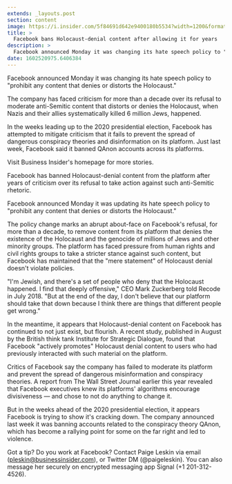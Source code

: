 ```yaml
--- 
extends: _layouts.post 
section: content 
image: https://i.insider.com/5f84691d642e9400180b5534?width=1200&format=jpeg 
title: > 
  Facebook bans Holocaust-denial content after allowing it for years 
description: > 
  Facebook announced Monday it was changing its hate speech policy to "prohibit any content that denies or distorts the Holocaust."Facebook has banned Holocaust-denial content from the platform after years of criticism over its refusal to take action against such anti-Semitic rhetoric.Facebook announced Monday it was updating its hate speech policy to "prohibit any content that denies or distorts the Holocaust."In the meantime, it appears that Holocaust-denial content on Facebook has continued to not just exist, but flourish.Critics of Facebook say the company has failed to moderate its platform and prevent the spread of dangerous misinformation and conspiracy theories. 
date: 1602520975.6406384 
--- 
```

Facebook announced Monday it was changing its hate speech policy to "prohibit any content that denies or distorts the Holocaust."

The company has faced criticism for more than a decade over its refusal to moderate anti-Semitic content that distorts or denies the Holocaust, when Nazis and their allies systematically killed 6 million Jews, happened.

In the weeks leading up to the 2020 presidential election, Facebook has attempted to mitigate criticism that it fails to prevent the spread of dangerous conspiracy theories and disinformation on its platform. Just last week, Facebook said it banned QAnon accounts across its platforms.

Visit Business Insider's homepage for more stories.

Facebook has banned Holocaust-denial content from the platform after years of criticism over its refusal to take action against such anti-Semitic rhetoric.

Facebook announced Monday it was updating its hate speech policy to "prohibit any content that denies or distorts the Holocaust."

The policy change marks an abrupt about-face on Facebook's refusal, for more than a decade, to remove content from its platform that denies the existence of the Holocaust and the genocide of millions of Jews and other minority groups. The platform has faced pressure from human rights and civil rights groups to take a stricter stance against such content, but Facebook has maintained that the "mere statement" of Holocaust denial doesn't violate policies.

"I'm Jewish, and there's a set of people who deny that the Holocaust happened. I find that deeply offensive," CEO Mark Zuckerberg told Recode in July 2018. "But at the end of the day, I don't believe that our platform should take that down because I think there are things that different people get wrong."

In the meantime, it appears that Holocaust-denial content on Facebook has continued to not just exist, but flourish. A recent study, published in August by the British think tank Institute for Strategic Dialogue, found that Facebook "actively promotes" Holocaust denial content to users who had previously interacted with such material on the platform.

Critics of Facebook say the company has failed to moderate its platform and prevent the spread of dangerous misinformation and conspiracy theories. A report from The Wall Street Journal earlier this year revealed that Facebook executives knew its platforms' algorithms encourage divisiveness — and chose to not do anything to change it.

But in the weeks ahead of the 2020 presidential election, it appears Facebook is trying to show it's cracking down. The company announced last week it was banning accounts related to the conspiracy theory QAnon, which has become a rallying point for some on the far right and led to violence.

Got a tip? Do you work at Facebook? Contact Paige Leskin via email (pleskin@businessinsider.com), or Twitter DM (@paigeleskin). You can also message her securely on encrypted messaging app Signal (+1 201-312-4526).